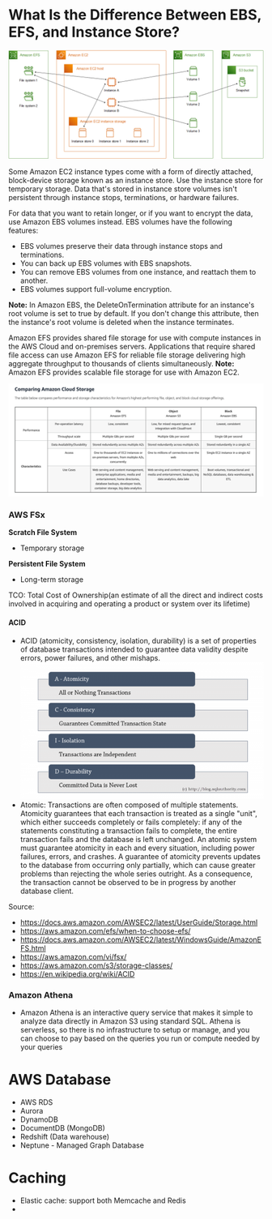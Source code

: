 # What Is the Difference Between EBS, EFS, and Instance Store?

![Alt text](image.png)

Some Amazon EC2 instance types come with a form of directly attached, block-device storage known as an instance store. Use the instance store for temporary storage. Data that's stored in instance store volumes isn't persistent through instance stops, terminations, or hardware failures.

For data that you want to retain longer, or if you want to encrypt the data, use Amazon EBS volumes instead. EBS volumes have the following features:

- EBS volumes preserve their data through instance stops and terminations.
- You can back up EBS volumes with EBS snapshots.
- You can remove EBS volumes from one instance, and reattach them to another.
- EBS volumes support full-volume encryption.

**Note:** In Amazon EBS, the DeleteOnTermination attribute for an instance's root volume is set to true by default. If you don't change this attribute, then the instance's root volume is deleted when the instance terminates.

Amazon EFS provides shared file storage for use with compute instances in the AWS Cloud and on-premises servers. Applications that require shared file access can use Amazon EFS for reliable file storage delivering high aggregate throughput to thousands of clients simultaneously. **Note:** Amazon EFS provides scalable file storage for use with Amazon EC2.

![Alt text](image-1.png)




### AWS FSx

**Scratch File System** 
- Temporary storage


**Persistent File System**
- Long-term storage


TCO: Total Cost of Ownership(an estimate of all the direct and indirect costs involved in acquiring and operating a product or system over its lifetime)

#### ACID
- ACID (atomicity, consistency, isolation, durability) is a set of properties of database transactions intended to guarantee data validity despite errors, power failures, and other mishaps.
![Alt text](image-2.png)
- Atomic: Transactions are often composed of multiple statements. Atomicity guarantees that each transaction is treated as a single "unit", which either succeeds completely or fails completely: if any of the statements constituting a transaction fails to complete, the entire transaction fails and the database is left unchanged. An atomic system must guarantee atomicity in each and every situation, including power failures, errors, and crashes. A guarantee of atomicity prevents updates to the database from occurring only partially, which can cause greater problems than rejecting the whole series outright. As a consequence, the transaction cannot be observed to be in progress by another database client.

Source:
- https://docs.aws.amazon.com/AWSEC2/latest/UserGuide/Storage.html
- https://aws.amazon.com/efs/when-to-choose-efs/
- https://docs.aws.amazon.com/AWSEC2/latest/WindowsGuide/AmazonEFS.html
- https://aws.amazon.com/vi/fsx/
- https://aws.amazon.com/s3/storage-classes/
- https://en.wikipedia.org/wiki/ACID

### Amazon Athena
- Amazon Athena is an interactive query service that makes it simple to analyze data directly in Amazon S3 using standard SQL. Athena is serverless, so there is no infrastructure to setup or manage, and you can choose to pay based on the queries you run or compute needed by your queries

# AWS Database

- AWS RDS
- Aurora
- DynamoDB
- DocumentDB (MongoDB)
- Redshift (Data warehouse)
- Neptune - Managed Graph Database


# Caching
- Elastic cache: support both Memcache and Redis
- 
